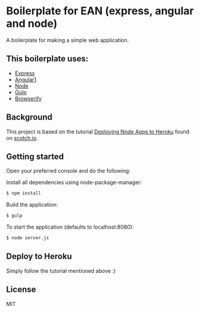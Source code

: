
# Boilerplate for EAN (express, angular and node)

A boilerplate for making a simple web application.

## This boilerplate uses:
- [Express](http://expressjs.com/)
- [Angular1](https://angularjs.org/)
- [Node](https://nodejs.org/en/)
- [Gulp](http://gulpjs.com/)
- [Browserify](http://browserify.org/)

## Background

This project is based on the tutorial [Deploying Node Apps to Heroku](https://scotch.io/tutorials/how-to-deploy-a-node-js-app-to-heroku) found on [scotch.io](scotch.io).

## Getting started

Open your preferred console and do the following:

Install all dependencies using node-package-manager:

```bash
$ npm install
```

Build the application:

```bash
$ gulp
```

To start the application (defaults to localhost:8080):

```bash
$ node server.js
```

## Deploy to Heroku 

Simply follow the tutorial mentioned above :)

## License

MIT